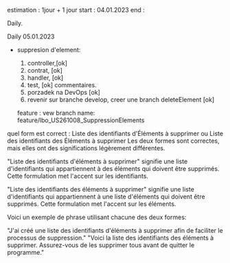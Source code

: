 estimation : 1jour + 1 jour 
start : 04.01.2023
end : 


Daily. 

Daily 05.01.2023
- suppresion d'element:
    1. controller,[ok]
    2. contrat, [ok]
    3. handler, [ok]
    4. test, [ok] commentaires. 
    5. porzadek na DevOps [ok]
    6. revenir sur branche develop, creer une branch deleteElement [ok]
    

    feature : 
vew branch name: feature/lbo_US261008_SuppressionElements

quel form est correct : Liste des identifiants d'Éléments à supprimer ou Liste des identifiants des Éléments à supprimer
Les deux formes sont correctes, mais elles ont des significations légèrement différentes.

"Liste des identifiants d'éléments à supprimer" signifie une liste d'identifiants qui appartiennent à des éléments qui doivent être supprimés. Cette formulation met l'accent sur les identifiants.

"Liste des identifiants des éléments à supprimer" signifie une liste d'identifiants qui appartiennent à une liste d'éléments qui doivent être supprimés. Cette formulation met l'accent sur les éléments.

Voici un exemple de phrase utilisant chacune des deux formes:

"J'ai créé une liste des identifiants d'éléments à supprimer afin de faciliter le processus de suppression."
"Voici la liste des identifiants des éléments à supprimer. Assurez-vous de les supprimer tous avant de quitter le programme."
